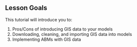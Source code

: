 ---
---

## Lesson Goals

This tutorial will introduce you to:

1. Pros/Cons of introducing GIS data to your models
1. Downloading, cleaning, and importing GIS data into models 
1. Implementing ABMs with GIS data

